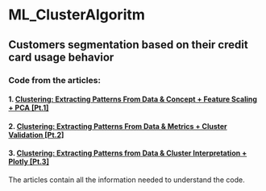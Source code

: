 # ML_ClusterAlgoritm
## Customers segmentation based on their credit card usage behavior
### Code from the articles: 
#### 1. [Clustering: Extracting Patterns From Data & Concept + Feature Scaling + PCA [Pt.1]](https://medium.com/@viniciusnala/clustering-extracting-patterns-from-data-concept-feature-scaling-pca-pt-1-4f33c6d39a71)

#### 2. [Clustering: Extracting Patterns From Data & Metrics + Cluster Validation [Pt.2]](https://medium.com/@viniciusnala/clustering-extracting-patterns-from-data-metrics-cluster-validation-pt-2-dd2ce0a3405d)

#### 3. [Clustering: Extracting Patterns from Data & Cluster Interpretation + Plotly [Pt.3]](https://medium.com/@viniciusnala/clustering-extracting-patterns-from-data-cluster-interpretation-plotly-pt-3-26ac4be4326a)

The articles contain all the information needed to understand the code.

